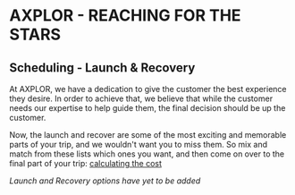 # AXPLOR - REACHING FOR THE STARS

## Scheduling - Launch & Recovery

At AXPLOR, we have a dedication to give the customer the best experience they desire. In order to achieve that, we believe that while the customer needs our expertise to help guide them, the final decision should be up the customer.

Now, the launch and recover are some of the most exciting and memorable parts of your trip, and we wouldn't want you to miss them. So mix and match from these lists which ones you want, and then come on over to the final part of your trip: [calculating the cost](Trip-Cost.md)

*Launch and Recovery options have yet to be added*
